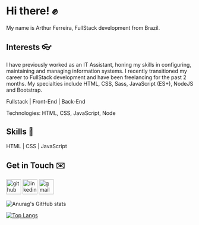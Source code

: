 # Hi there! ✊

My name is Arthur Ferreira, FullStack development from Brazil.


## Interests 👓

I have previously worked as an IT Assistant, honing my skills in configuring, maintaining and managing information systems.
I recently transitioned my career to FullStack development and have been freelancing for the past 2 months. 
My specialties include HTML, CSS, Sass, JavaScript (ES+), NodeJS and Bootstrap.

Fullstack | Front-End | Back-End

Technologies:
HTML, CSS, JavaScript, Node


## Skills 🧰

HTML | CSS | JavaScript 


## Get in Touch ✉️

[<img src='https://cdn.jsdelivr.net/npm/simple-icons@3.0.1/icons/github.svg' alt='github' height='40'>](https://github.com/Arthur-Ferreira)  [<img src='https://cdn.jsdelivr.net/npm/simple-icons@3.0.1/icons/linkedin.svg' alt='linkedin' height='40'>](https://www.linkedin.com/in/arthur-ferreira-492680153/)
[<img src='https://cdn.jsdelivr.net/npm/simple-icons@3.0.1/icons/gmail.svg' alt='gmail' height='40'>](https://mail.google.com/mail/u/0/#inbox)  

![Anurag's GitHub stats](https://github-readme-stats.vercel.app/api?username=Arthur-Ferreira&show_icons=true&theme=dark)

[![Top Langs](https://github-readme-stats.vercel.app/api/top-langs/?username=Arthur-Ferreira&layout=compact)](https://github.com/Arthur-Ferreira/github-readme-stats)

